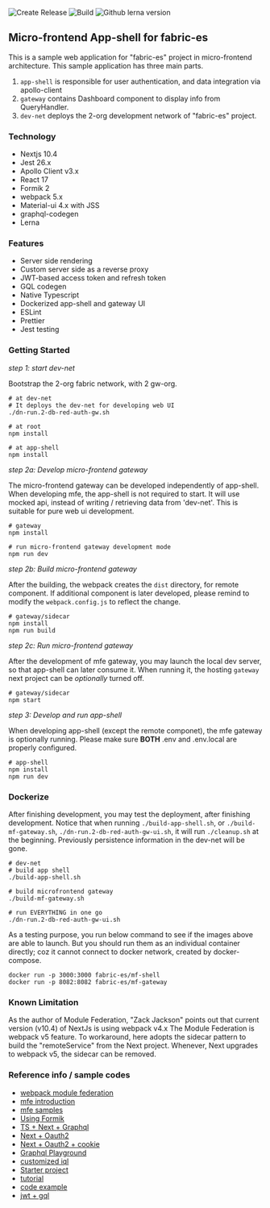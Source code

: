 ![Create Release](https://github.com/rtang03/mf-app-shell/workflows/Create%20Release/badge.svg)
![Build](https://github.com/rtang03/mf-app-shell/workflows/Build/badge.svg)
![Github lerna version](https://img.shields.io/github/lerna-json/v/rtang03/mf-app-shell)

## Micro-frontend App-shell for fabric-es

This is a sample web application for "fabric-es" project in micro-frontend architecture. This sample application
has three main parts.

1. `app-shell` is responsible for user authentication, and data integration via apollo-client
1. `gateway` contains Dashboard component to display info from QueryHandler.
1. `dev-net` deploys the 2-org development network of "fabric-es" project.

### Technology

- Nextjs 10.4
- Jest 26.x
- Apollo Client v3.x
- React 17
- Formik 2
- webpack 5.x
- Material-ui 4.x with JSS
- graphql-codegen
- Lerna

### Features

- Server side rendering
- Custom server side as a reverse proxy
- JWT-based access token and refresh token
- GQL codegen
- Native Typescript
- Dockerized app-shell and gateway UI
- ESLint
- Prettier
- Jest testing

### Getting Started

_step 1: start dev-net_

Bootstrap the 2-org fabric network, with 2 gw-org.

```shell
# at dev-net
# It deploys the dev-net for developing web UI
./dn-run.2-db-red-auth-gw.sh

# at root
npm install

# at app-shell
npm install

```

_step 2a: Develop micro-frontend gateway_

The micro-frontend gateway can be developed independently of app-shell. When developing mfe, the app-shell is
not required to start. It will use mocked api, instead of writing / retrieving data from 'dev-net'. This is
suitable for pure web ui development.

```shell
# gateway
npm install

# run micro-frontend gateway development mode
npm run dev
```

_step 2b: Build micro-frontend gateway_

After the building, the webpack creates the `dist` directory, for remote component. If additional component is later
developed, please remind to modify the `webpack.config.js` to reflect the change.

```shell
# gateway/sidecar
npm install
npm run build
```

_step 2c: Run micro-frontend gateway_

After the development of mfe gateway, you may launch the local dev server, so that app-shell can later consume it. When
running it, the hosting `gateway` next project can be _optionally_ turned off.

```shell
# gateway/sidecar
npm start
```

_step 3: Develop and run app-shell_

When developing app-shell (except the remote componet), the mfe gateway is optionally running. Please make sure **BOTH**
.env and .env.local are properly configured.

```shell
# app-shell
npm install
npm run dev
```

### Dockerize

After finishing development, you may test the deployment, after finishing development. Notice that when running `./build-app-shell.sh`, or
`./build-mf-gateway.sh`, `./dn-run.2-db-red-auth-gw-ui.sh`, it will run `./cleanup.sh` at the beginning.
Previously persistence information in the dev-net will be gone.

```shell
# dev-net
# build app shell
./build-app-shell.sh

# build microfrontend gateway
./build-mf-gateway.sh

# run EVERYTHING in one go
./dn-run.2-db-red-auth-gw-ui.sh
```

As a testing purpose, you run below command to see if the images above are able to launch. But you should run
them as an individual container directly; coz it cannot connect to docker network, created by docker-compose.

```shell
docker run -p 3000:3000 fabric-es/mf-shell
docker run -p 8082:8082 fabric-es/mf-gateway
```

### Known Limitation

As the author of Module Federation, "Zack Jackson" points out that current version (v10.4) of NextJs is using webpack v4.x
The Module Federation is webpack v5 feature. To workaround, here adopts the sidecar pattern to build the "remoteService"
from the Next project. Whenever, Next upgrades to webpack v5, the sidecar can be removed.

### Reference info / sample codes

- [webpack module federation](https://webpack.js.org/concepts/module-federation/)
- [mfe introduction](https://medium.com/@ScriptedAlchemy/micro-fe-architecture-webpack-5-module-federation-and-custom-startup-code-9cb3fcd066c)
- [mfe samples](https://github.com/burzaszsolt/react-module-federation/tree/master/mf-cart/src)
- [Using Formik](https://github.com/benawad/formik-2-example)
- [TS + Next + Graphql](https://github.com/benawad/typescript-nextjs-graphql-series)
- [Next + Oauth2](https://dev.to/whoisryosuke/nextjs-and-authentication-using-oauth2-and-jwt-3gc6)
- [Next + Oauth2 + cookie](https://github.com/whoisryosuke/nextjs-oauth2-cookie-auth/blob/master/utils/withAuth.js)
- [Graphql Playground](https://github.com/prisma-labs/graphql-playground/tree/master/packages/graphql-playground-react)
- [customized iql](https://github.com/ericclemmons/customized-graphiql)
- [Starter project](https://github.com/tomanagle/Apollo-Next.js-GraphQL-starter)
- [tutorial](https://jolvera.dev/posts/user-authentication-with-nextjs)
- [code example](https://github.com/zeit/next.js/tree/canary/examples/with-cookie-auth-fauna)
- [jwt + gql](https://hasura.io/blog/best-practices-of-using-jwt-with-graphql/)
